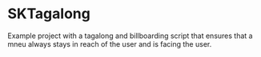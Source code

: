 # SKTagalong

Example project with a tagalong and billboarding script that ensures that a mneu always stays in reach of the user and is facing the user.
